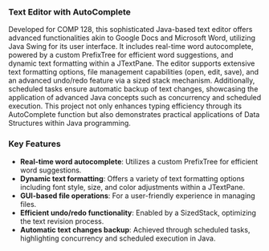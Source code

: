 ### Text Editor with AutoComplete
Developed for COMP 128, this sophisticated Java-based text editor offers advanced functionalities akin to Google Docs and Microsoft Word, utilizing Java Swing for its user interface. It includes real-time word autocomplete, powered by a custom PrefixTree for efficient word suggestions, and dynamic text formatting within a JTextPane. The editor supports extensive text formatting options, file management capabilities (open, edit, save), and an advanced undo/redo feature via a sized stack mechanism. Additionally, scheduled tasks ensure automatic backup of text changes, showcasing the application of advanced Java concepts such as concurrency and scheduled execution. This project not only enhances typing efficiency through its AutoComplete function but also demonstrates practical applications of Data Structures within Java programming.

### Key Features
* **Real-time word autocomplete**: Utilizes a custom PrefixTree for efficient word suggestions.
* **Dynamic text formatting**: Offers a variety of text formatting options including font style, size, and color adjustments within a JTextPane.
* **GUI-based file operations**: For a user-friendly experience in managing files.
* **Efficient undo/redo functionality**: Enabled by a SizedStack, optimizing the text revision process.
* **Automatic text changes backup**: Achieved through scheduled tasks, highlighting concurrency and scheduled execution in Java.







